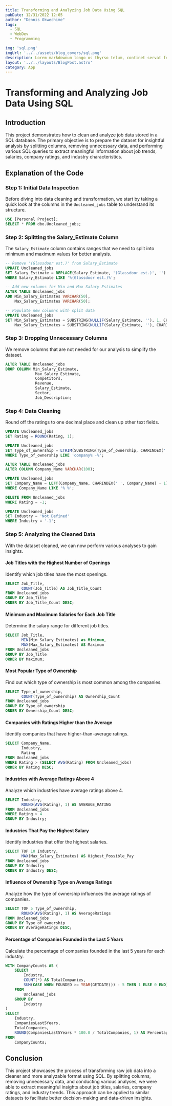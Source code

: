 ```yaml
---
title: Transforming and Analyzing Job Data Using SQL
pubDate: 12/31/2022 12:05
author: "Dennis Okwechime"
tags:
  - SQL
  - WebDev
  - Programming

img: 'sql.png'
imgUrl: '../../assets/blog_covers/sql.png'
description: Lorem markdownum longo os thyrso telum, continet servat fetus nymphae, vox nocte sedesque, decimo. Omnia esse, quam sive; conplevit illis indestrictus admovit dedit sub quod protectus, impedit non.
layout: '../../layouts/BlogPost.astro'
category: App
---
```


# Transforming and Analyzing Job Data Using SQL

## Introduction
This project demonstrates how to clean and analyze job data stored in a SQL database. The primary objective is to prepare the dataset for insightful analysis by splitting columns, removing unnecessary data, and performing various SQL queries to extract meaningful information about job trends, salaries, company ratings, and industry characteristics.

## Explanation of the Code

### Step 1: Initial Data Inspection
Before diving into data cleaning and transformation, we start by taking a quick look at the columns in the `Uncleaned_jobs` table to understand its structure.

```sql
USE [Personal Project];
SELECT * FROM dbo.Uncleaned_jobs;
```

### Step 2: Splitting the Salary_Estimate Column
The `Salary_Estimate` column contains ranges that we need to split into minimum and maximum values for better analysis.

```sql
-- Remove '(Glassdoor est.)' from Salary_Estimate
UPDATE Uncleaned_jobs
SET Salary_Estimate = REPLACE(Salary_Estimate, '(Glassdoor est.)', '')
WHERE Salary_Estimate LIKE '%(Glassdoor est.)%';

-- Add new columns for Min and Max Salary Estimates
ALTER TABLE Uncleaned_jobs
ADD Min_Salary_Estimates VARCHAR(50),
    Max_Salary_Estimates VARCHAR(50);

-- Populate new columns with split data
UPDATE Uncleaned_jobs
SET Min_Salary_Estimates = SUBSTRING(NULLIF(Salary_Estimate, ''), 1, CHARINDEX('-', NULLIF(Salary_Estimate, '')) - 1),
    Max_Salary_Estimates = SUBSTRING(NULLIF(Salary_Estimate, ''), CHARINDEX('-', NULLIF(Salary_Estimate, '')) + 1, LEN(NULLIF(Salary_Estimate, '')) - CHARINDEX('-', NULLIF(Salary_Estimate, '')));
```

### Step 3: Dropping Unnecessary Columns
We remove columns that are not needed for our analysis to simplify the dataset.

```sql
ALTER TABLE Uncleaned_jobs
DROP COLUMN Min_Salary_Estimate,
             Max_Salary_Estimate,
             Competitors,
             Revenue,
             Salary_Estimate,
             Sector,
             Job_Description;
```

### Step 4: Data Cleaning
Round off the ratings to one decimal place and clean up other text fields.

```sql
UPDATE Uncleaned_jobs
SET Rating = ROUND(Rating, 1);

UPDATE Uncleaned_jobs
SET Type_of_ownership = LTRIM(SUBSTRING(Type_of_ownership, CHARINDEX(' - ', Type_of_ownership) + 3, LEN(Type_of_ownership) - CHARINDEX(' - ', Type_of_ownership) - 2))
WHERE Type_of_ownership LIKE 'company% -%';

ALTER TABLE Uncleaned_jobs
ALTER COLUMN Company_Name VARCHAR(100);

UPDATE Uncleaned_jobs
SET Company_Name = LEFT(Company_Name, CHARINDEX(' ', Company_Name) - 1)
WHERE Company_Name LIKE '% %';

DELETE FROM Uncleaned_jobs
WHERE Rating = -1;

UPDATE Uncleaned_jobs
SET Industry = 'Not Defined'
WHERE Industry = '-1';
```

### Step 5: Analyzing the Cleaned Data
With the dataset cleaned, we can now perform various analyses to gain insights.

#### Job Titles with the Highest Number of Openings
Identify which job titles have the most openings.

```sql
SELECT Job_Title, 
       COUNT(Job_Title) AS Job_Title_Count
FROM Uncleaned_jobs
GROUP BY Job_Title
ORDER BY Job_Title_Count DESC;
```

#### Minimum and Maximum Salaries for Each Job Title
Determine the salary range for different job titles.

```sql
SELECT Job_Title, 
       MIN(Min_Salary_Estimates) as Minimum, 
       MAX(Max_Salary_Estimates) AS Maximum
FROM Uncleaned_jobs
GROUP BY Job_Title
ORDER BY Maximum;
```

#### Most Popular Type of Ownership
Find out which type of ownership is most common among the companies.

```sql
SELECT Type_of_ownership, 
       COUNT(Type_of_ownership) AS Ownership_Count
FROM Uncleaned_jobs
GROUP BY Type_of_ownership
ORDER BY Ownership_Count DESC;
```

#### Companies with Ratings Higher than the Average
Identify companies that have higher-than-average ratings.

```sql
SELECT Company_Name, 
       Industry,
       Rating
FROM Uncleaned_jobs
WHERE Rating > (SELECT AVG(Rating) FROM Uncleaned_jobs)
ORDER BY Rating DESC;
```

#### Industries with Average Ratings Above 4
Analyze which industries have average ratings above 4.

```sql
SELECT Industry, 
       ROUND(AVG(Rating), 1) AS AVERAGE_RATING
FROM Uncleaned_jobs
WHERE Rating > 4
GROUP BY Industry;
```

#### Industries That Pay the Highest Salary
Identify industries that offer the highest salaries.

```sql
SELECT TOP 10 Industry, 
       MAX(Max_Salary_Estimates) AS Highest_Possible_Pay
FROM Uncleaned_jobs
GROUP BY Industry
ORDER BY Industry DESC;
```

#### Influence of Ownership Type on Average Ratings
Analyze how the type of ownership influences the average ratings of companies.

```sql
SELECT TOP 5 Type_of_Ownership, 
       ROUND(AVG(Rating), 1) AS AverageRatings
FROM Uncleaned_jobs
GROUP BY Type_of_ownership
ORDER BY AverageRatings DESC;
```

#### Percentage of Companies Founded in the Last 5 Years
Calculate the percentage of companies founded in the last 5 years for each industry.

```sql
WITH CompanyCounts AS (
    SELECT
        Industry,
        COUNT(*) AS TotalCompanies,
        SUM(CASE WHEN FOUNDED >= YEAR(GETDATE()) - 5 THEN 1 ELSE 0 END) AS CompaniesLast5Years
    FROM
        Uncleaned_jobs
    GROUP BY
        Industry
)
SELECT
    Industry,
    CompaniesLast5Years,
    TotalCompanies,
    ROUND(CompaniesLast5Years * 100.0 / TotalCompanies, 1) AS PercentageLast5Years
FROM
    CompanyCounts;
```

## Conclusion
This project showcases the process of transforming raw job data into a cleaner and more analyzable format using SQL. By splitting columns, removing unnecessary data, and conducting various analyses, we were able to extract meaningful insights about job titles, salaries, company ratings, and industry trends. This approach can be applied to similar datasets to facilitate better decision-making and data-driven insights.